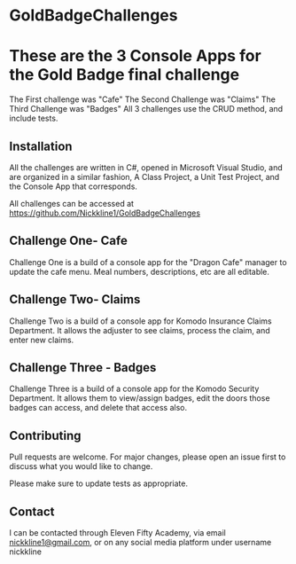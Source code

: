 # GoldBadgeChallenges

# These are the 3 Console Apps for the Gold Badge final challenge

The First challenge was "Cafe"
The Second Challenge was "Claims"
The Third Challenge was "Badges"
All 3 challenges use the CRUD method, and include tests. 


## Installation

All the challenges are written in C#, opened in Microsoft Visual Studio, and are organized in a similar fashion, A Class Project, a Unit
Test Project, and the Console App that corresponds.

All challenges can be accessed at https://github.com/Nickkline1/GoldBadgeChallenges

## Challenge One- Cafe
Challenge One is a build of a console app for the "Dragon Cafe" manager to update the cafe menu. Meal numbers,
descriptions, etc are all editable.



## Challenge Two- Claims
Challenge Two is a build of a console app for Komodo Insurance Claims Department. It allows the adjuster to see claims,
process the claim, and enter new claims.

## Challenge Three - Badges
Challenge Three is a build of a console app for the Komodo Security Department. It allows them to view/assign badges,
edit the doors those badges can access, and delete that access also. 

## Contributing
Pull requests are welcome. For major changes, please open an issue first to discuss what you would like to change.

Please make sure to update tests as appropriate.

## Contact
I can be contacted through Eleven Fifty Academy, via email nickkline1@gmail.com, or on any social media platform
under username nickkline

